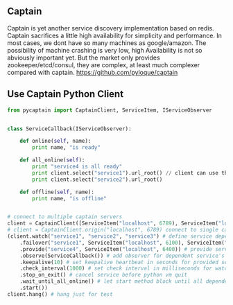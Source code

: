 Captain
--------------------------
Captain is yet another service discovery implementation based on redis.
Captain sacrifices a little high availability for simplicity and performance.
In most cases, we dont have so many machines as google/amazon.
The possibility of machine crashing is very low, high Availability is not so abviously important yet.
But the market only provides zookeeper/etcd/consul, they are complex, at least much complexer compared with captain.
https://github.com/pyloque/captain

Use Captain Python Client
---------------------------
```python
from pycaptain import CaptainClient, ServiceItem, IServiceObserver


class ServiceCallback(IServiceObserver):

    def online(self, name):
        print name, "is ready"

    def all_online(self):
        print "service4 is all ready"
        print client.select("service1").url_root() // client can use the service now
        print client.select("service2").url_root()

    def offline(self, name):
        print name, "is offline"


# connect to multiple captain servers
client = CaptainClient([ServiceItem("localhost", 6789), ServiceItem("localhost", 6790)])
# client = CaptainClient.origin("localhost", 6789) connect to single captain server
(client.watch("service1", "service2", "service3") # define service dependencies
    .failover("service1", ServiceItem("localhost", 6100), ServiceItem("localhost", 6101)) # backup services
    .provide("service4", ServiceItem("localhost", 6400)) # provide service
    .observe(ServiceCallback()) # add observer for dependent service's event
    .keepalive(10) # set keepalive heartbeat in seconds for provided service
    .check_interval(1000) # set check interval in milliseconds for watched services
    .stop_on_exit() # cancel service before python vm quit
    .wait_until_all_online() # let start method block until all dependent services are ready
    .start())
client.hang() # hang just for test
```
